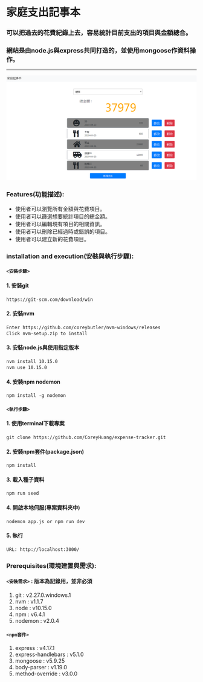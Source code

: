 # 家庭支出記事本
### 可以把過去的花費紀錄上去，容易統計目前支出的項目與金額總合。
### 網站是由node.js與express共同打造的，並使用mongoose作資料操作。

---
![image](https://github.com/CoreyHuang/expense-tracker/blob/master/home.png)
### Features(功能描述):
+ 使用者可以瀏覽所有金額與花費項目。
+ 使用者可以篩選想要統計項目的總金額。
+ 使用者可以編輯現有項目的相關資訊。
+ 使用者可以刪除已經過時或錯誤的項目。
+ 使用者可以建立新的花費項目。

### installation and execution(安裝與執行步驟):
#### `<安裝步驟>`
#### 1. 安裝git
```
https://git-scm.com/download/win
```
#### 2. 安裝nvm
```
Enter https://github.com/coreybutler/nvm-windows/releases
Click nvm-setup.zip to install
```
#### 3. 安裝node.js與使用指定版本
```
nvm install 10.15.0
nvm use 10.15.0
```
#### 4. 安裝npm nodemon
```
npm install -g nodemon
```

#### `<執行步驟>`
#### 1. 使用terminal下載專案
```
git clone https://github.com/CoreyHuang/expense-tracker.git
```
#### 2. 安裝npm套件(package.json)
```
npm install
```
#### 3. 載入種子資料
```
npm run seed
```
#### 4. 開啟本地伺服(專案資料夾中)
```
nodemon app.js or npm run dev
```
#### 5. 執行
```
URL: http://localhost:3000/
```

### Prerequisites(環境建置與需求):
#### `<安裝需求>` : 版本為記錄用，並非必須
 1. git : v2.27.0.windows.1
 2. nvm : v1.1.7
 3. node : v10.15.0
 4. npm : v6.4.1
 5. nodemon : v2.0.4
#### `<npm套件>`
 1. express : v4.17.1
 2. express-handlebars : v5.1.0
 3. mongoose : v5.9.25
 4. body-parser : v1.19.0
 5. method-override : v3.0.0
  